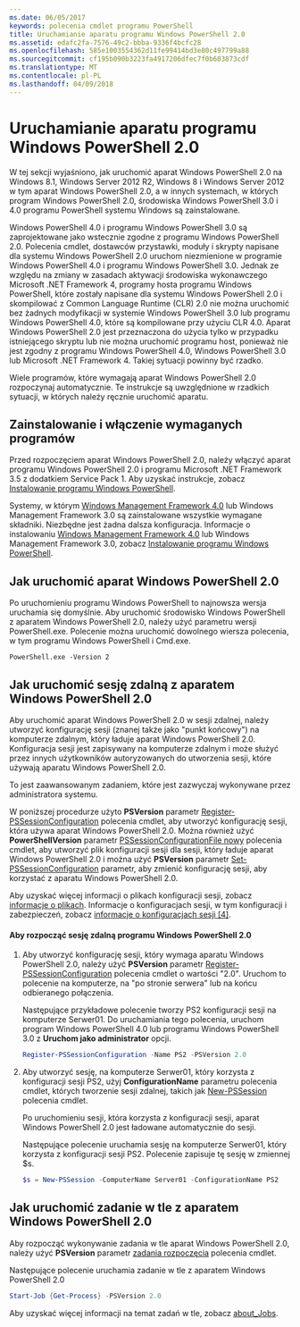 ```yaml
---
ms.date: 06/05/2017
keywords: polecenia cmdlet programu PowerShell
title: Uruchamianie aparatu programu Windows PowerShell 2.0
ms.assetid: edafc2fa-7576-49c2-bbba-9336f4bcfc28
ms.openlocfilehash: 585e1003554362d11fe99414bd3e80c497799a88
ms.sourcegitcommit: cf195b090b3223fa4917206dfec7f0b603873cdf
ms.translationtype: MT
ms.contentlocale: pl-PL
ms.lasthandoff: 04/09/2018
---
```

# <a name="starting-the-windows-powershell-20-engine"></a>Uruchamianie aparatu programu Windows PowerShell 2.0

W tej sekcji wyjaśniono, jak uruchomić aparat Windows PowerShell 2.0 na Windows 8.1, Windows Server 2012 R2, Windows 8 i Windows Server 2012 w tym aparat Windows PowerShell 2.0, a w innych systemach, w których program Windows PowerShell 2.0, środowiska Windows PowerShell 3.0 i 4.0 programu PowerShell systemu Windows są zainstalowane.

Windows PowerShell 4.0 i programu Windows PowerShell 3.0 są zaprojektowane jako wstecznie zgodne z programu Windows PowerShell 2.0. Polecenia cmdlet, dostawców przystawki, moduły i skrypty napisane dla systemu Windows PowerShell 2.0 uruchom niezmienione w programie Windows PowerShell 4.0 i programu Windows PowerShell 3.0. Jednak ze względu na zmiany w zasadach aktywacji środowiska wykonawczego Microsoft .NET Framework 4, programy hosta programu Windows PowerShell, które zostały napisane dla systemu Windows PowerShell 2.0 i skompilować z Common Language Runtime (CLR) 2.0 nie można uruchomić bez żadnych modyfikacji w systemie Windows PowerShell 3.0 lub programu Windows PowerShell 4.0, które są kompilowane przy użyciu CLR 4.0. Aparat Windows PowerShell 2.0 jest przeznaczona do użycia tylko w przypadku istniejącego skryptu lub nie można uruchomić programu host, ponieważ nie jest zgodny z programu Windows PowerShell 4.0, Windows PowerShell 3.0 lub Microsoft .NET Framework 4. Takiej sytuacji powinny być rzadko.

Wiele programów, które wymagają aparat Windows PowerShell 2.0 rozpoczynaj automatycznie. Te instrukcje są uwzględnione w rzadkich sytuacji, w których należy ręcznie uruchomić aparatu.

## <a name="installing-and-enabling-required-programs"></a>Zainstalowanie i włączenie wymaganych programów

Przed rozpoczęciem aparat Windows PowerShell 2.0, należy włączyć aparat programu Windows PowerShell 2.0 i programu Microsoft .NET Framework 3.5 z dodatkiem Service Pack 1. Aby uzyskać instrukcje, zobacz [Instalowanie programu Windows PowerShell](Installing-Windows-PowerShell.md).

Systemy, w którym [Windows Management Framework 4.0](http://go.microsoft.com/fwlink/?LinkID=293881) lub Windows Management Framework 3.0 są zainstalowane wszystkie wymagane składniki. Niezbędne jest żadna dalsza konfiguracja. Informacje o instalowaniu [Windows Management Framework 4.0](http://go.microsoft.com/fwlink/?LinkID=293881) lub Windows Management Framework 3.0, zobacz [Instalowanie programu Windows PowerShell](Installing-Windows-PowerShell.md).

## <a name="how-to-start-the-windows-powershell-20-engine"></a>Jak uruchomić aparat Windows PowerShell 2.0

Po uruchomieniu programu Windows PowerShell to najnowsza wersja uruchamia się domyślnie. Aby uruchomić środowisko Windows PowerShell z aparatem Windows PowerShell 2.0, należy użyć parametru wersji PowerShell.exe. Polecenie można uruchomić dowolnego wiersza polecenia, w tym programu Windows PowerShell i Cmd.exe.

```
PowerShell.exe -Version 2
```

## <a name="how-to-start-a-remote-session-with-the-windows-powershell-20-engine"></a>Jak uruchomić sesję zdalną z aparatem Windows PowerShell 2.0

Aby uruchomić aparat Windows PowerShell 2.0 w sesji zdalnej, należy utworzyć konfigurację sesji (znanej także jako "punkt końcowy") na komputerze zdalnym, który ładuje aparat Windows PowerShell 2.0. Konfiguracja sesji jest zapisywany na komputerze zdalnym i może służyć przez innych użytkowników autoryzowanych do utworzenia sesji, które używają aparatu Windows PowerShell 2.0.

To jest zaawansowanym zadaniem, które jest zazwyczaj wykonywane przez administratora systemu.

W poniższej procedurze użyto **PSVersion** parametr [Register-PSSessionConfiguration](https://technet.microsoft.com/en-us/library/e9152ae2-bd6d-4056-9bc7-dc1893aa29ea) polecenia cmdlet, aby utworzyć konfigurację sesji, która używa aparat Windows PowerShell 2.0. Można również użyć **PowerShellVersion** parametr [PSSessionConfigurationFile nowy](https://technet.microsoft.com/en-us/library/5f3e3633-6e90-479c-aea9-ba45a1954866) polecenia cmdlet, aby utworzyć plik konfiguracji sesji dla sesji, który ładuje aparat Windows PowerShell 2.0 i można użyć **PSVersion** parametr [Set-PSSessionConfiguration](https://technet.microsoft.com/en-us/library/b21fbad3-1759-4260-b206-dcb8431cd6ea) parametr, aby zmienić konfigurację sesji, aby korzystać z aparatu Windows PowerShell 2.0.

Aby uzyskać więcej informacji o plikach konfiguracji sesji, zobacz [informacje o plikach](https://technet.microsoft.com/en-us/library/c7217447-1ebf-477b-a8ef-4dbe9a1473b8). Informacje o konfiguracjach sesji, w tym konfiguracji i zabezpieczeń, zobacz [informacje o konfiguracjach sesji [4]](https://technet.microsoft.com/en-us/library/a2fbe12a-350c-4d04-be50-24102824e3ab).

#### <a name="to-start-a-remote-windows-powershell-20-session"></a>Aby rozpocząć sesję zdalną programu Windows PowerShell 2.0

1. Aby utworzyć konfigurację sesji, który wymaga aparatu Windows PowerShell 2.0, należy użyć **PSVersion** parametr [Register-PSSessionConfiguration](https://technet.microsoft.com/en-us/library/e9152ae2-bd6d-4056-9bc7-dc1893aa29ea) polecenia cmdlet o wartości "2.0". Uruchom to polecenie na komputerze, na "po stronie serwera" lub na końcu odbieranego połączenia.

   Następujące przykładowe polecenie tworzy PS2 konfiguracji sesji na komputerze Serwer01. Do uruchamiania tego polecenia, uruchom program Windows PowerShell 4.0 lub programu Windows PowerShell 3.0 z **Uruchom jako administrator** opcji.

   ```powershell
   Register-PSSessionConfiguration -Name PS2 -PSVersion 2.0
   ```

2. Aby utworzyć sesję, na komputerze Serwer01, który korzysta z konfiguracji sesji PS2, użyj **ConfigurationName** parametru polecenia cmdlet, których tworzenie sesji zdalnej, takich jak [New-PSSession](https://technet.microsoft.com/en-us/library/76f6628c-054c-4eda-ba7a-a6f28daaa26f) polecenia cmdlet.

   Po uruchomieniu sesji, która korzysta z konfiguracji sesji, aparat Windows PowerShell 2.0 jest ładowane automatycznie do sesji.

   Następujące polecenie uruchamia sesję na komputerze Serwer01, który korzysta z konfiguracji sesji PS2. Polecenie zapisuje tę sesję w zmiennej $s.

   ```powershell
   $s = New-PSSession -ComputerName Server01 -ConfigurationName PS2
   ```

## <a name="how-to-start-a-background-job-with-the-windows-powershell-20-engine"></a>Jak uruchomić zadanie w tle z aparatem Windows PowerShell 2.0

Aby rozpocząć wykonywanie zadania w tle aparat Windows PowerShell 2.0, należy użyć **PSVersion** parametr [zadania rozpoczęcia](https://technet.microsoft.com/en-us/library/2bc04935-0deb-4ec0-b856-d7290cca6442) polecenia cmdlet.

Następujące polecenie uruchamia zadanie w tle z aparatem Windows PowerShell 2.0

```powershell
Start-Job {Get-Process} -PSVersion 2.0
```

Aby uzyskać więcej informacji na temat zadań w tle, zobacz [about_Jobs](/powershell/module/microsoft.powershell.core/about/about_jobs).